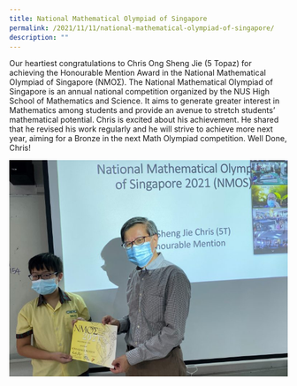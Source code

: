 ```yaml
---
title: National Mathematical Olympiad of Singapore
permalink: /2021/11/11/national-mathematical-olympiad-of-singapore/
description: ""
---
```

<p>Our heartiest congratulations to Chris Ong Sheng Jie (5 Topaz) for achieving the Honourable Mention Award in the National Mathematical Olympiad of Singapore (NMOƩ).&nbsp;The National Mathematical Olympiad of Singapore is an annual national competition organized by the NUS High School of Mathematics and Science. It aims to generate greater interest in Mathematics among students and provide an avenue to stretch students&rsquo; mathematical potential. Chris is excited about his achievement. He shared that he revised his work regularly and he will strive to achieve more next year, aiming for a Bronze in the next Math Olympiad competition.&nbsp;Well Done, Chris!</p>
<img src="/images/chrismath1.jpg">